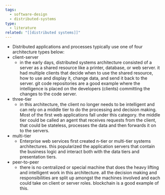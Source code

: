 ```yaml
---
tags:
  - software-design
  - distributed-systems
type:
  - literature
related: "[[distributed systems]]"
---
```


- Distributed applications and processes typically use one of four architecture types below:
- client-server
	- in the early days, distributed systems architecture consisted of a server as a shared resource like a printer, database, or web server. it had multiple clients that decide when to use the shared resource, how to use and display it, change data, and send it back to the server. git code repositories are a good example where the intelligence is placed on the developers (clients) committing the changes to the code server.
- three-tier
	- in this architecture, the client no longer needs to be intelligent and can rely on a middle tier to do the processing and decision making. Most of the first web applications fall under this category. the middle tier could be called an agent that receives requests from the client, that could be stateless, processes the data and then forwards it on to the servers.
- multi-tier
	- Enterprise web services first created n-tier or multi-tier systems architectures. this popularized the application servers that contain the business logic and interact both with the data tiers and presentation tiers.
- peer-to-peer
	- there is no centralized or special machine that does the heavy lifting and intelligent work in this architecture. all the decision making and responsibilities are split up amongst the machines involved and each could take on client or server roles. blockchain is a good example of this.